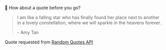 📣 How about a quote before you go?

> I am like a falling star who has finally found her place next to another in a lovely constellation, where we will sparkle in the heavens forever.
>
> <p>- Amy Tan</p>

Quote requested from [Random Quotes API](https://github.com/lukePeavey/quotable)
